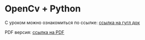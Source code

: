 # OpenCv + Python

С уроком можно ознакомиться по ссылке:
[ссылка на гугл док](https://docs.google.com/document/d/1eLRrZ_6jSPdUuxKQxv0Kq4h-vRTUrC77Hr4j7tpGTcU/edit#heading=h.13jg1yk07toa)

PDF версия:
[ссылка на PDF]()
